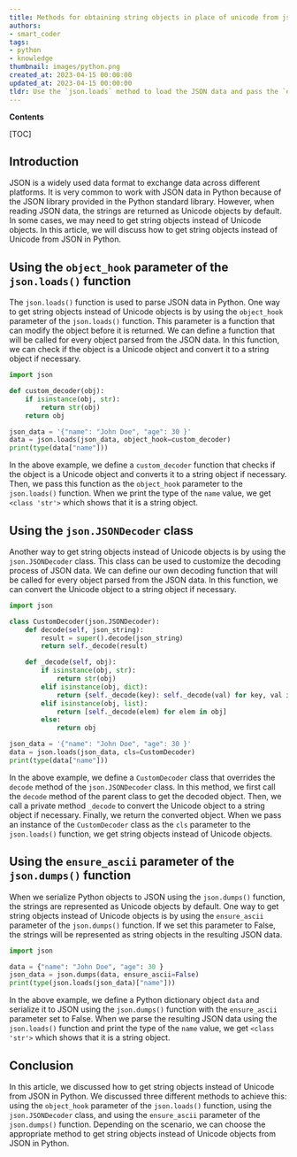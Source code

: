 ```yaml
---
title: Methods for obtaining string objects in place of unicode from json
authors:
- smart_coder
tags:
- python
- knowledge
thumbnail: images/python.png
created_at: 2023-04-15 00:00:00
updated_at: 2023-04-15 00:00:00
tldr: Use the `json.loads` method to load the JSON data and pass the `encoding=`string`` parameter to convert Unicode objects to string objects.
---
```


**Contents**

[TOC]

## Introduction

JSON is a widely used data format to exchange data across different platforms. It is very common to work with JSON data in Python because of the JSON library provided in the Python standard library. However, when reading JSON data, the strings are returned as Unicode objects by default. In some cases, we may need to get string objects instead of Unicode objects. In this article, we will discuss how to get string objects instead of Unicode from JSON in Python.

## Using the `object_hook` parameter of the `json.loads()` function

The `json.loads()` function is used to parse JSON data in Python. One way to get string objects instead of Unicode objects is by using the `object_hook` parameter of the `json.loads()` function. This parameter is a function that can modify the object before it is returned. We can define a function that will be called for every object parsed from the JSON data. In this function, we can check if the object is a Unicode object and convert it to a string object if necessary.

```python
import json

def custom_decoder(obj):
    if isinstance(obj, str):
        return str(obj)
    return obj

json_data = '{"name": "John Doe", "age": 30 }'
data = json.loads(json_data, object_hook=custom_decoder)
print(type(data["name"]))
```

In the above example, we define a `custom_decoder` function that checks if the object is a Unicode object and converts it to a string object if necessary. Then, we pass this function as the `object_hook` parameter to the `json.loads()` function. When we print the type of the `name` value, we get `<class 'str'>` which shows that it is a string object.

## Using the `json.JSONDecoder` class

Another way to get string objects instead of Unicode objects is by using the `json.JSONDecoder` class. This class can be used to customize the decoding process of JSON data. We can define our own decoding function that will be called for every object parsed from the JSON data. In this function, we can convert the Unicode object to a string object if necessary.

```python
import json

class CustomDecoder(json.JSONDecoder):
    def decode(self, json_string):
        result = super().decode(json_string)
        return self._decode(result)

    def _decode(self, obj):
        if isinstance(obj, str):
            return str(obj)
        elif isinstance(obj, dict):
            return {self._decode(key): self._decode(val) for key, val in obj.items()}
        elif isinstance(obj, list):
            return [self._decode(elem) for elem in obj]
        else:
            return obj

json_data = '{"name": "John Doe", "age": 30 }'
data = json.loads(json_data, cls=CustomDecoder)
print(type(data["name"]))
```

In the above example, we define a `CustomDecoder` class that overrides the `decode` method of the `json.JSONDecoder` class. In this method, we first call the `decode` method of the parent class to get the decoded object. Then, we call a private method `_decode` to convert the Unicode object to a string object if necessary. Finally, we return the converted object. When we pass an instance of the `CustomDecoder` class as the `cls` parameter to the `json.loads()` function, we get string objects instead of Unicode objects.

## Using the `ensure_ascii` parameter of the `json.dumps()` function

When we serialize Python objects to JSON using the `json.dumps()` function, the strings are represented as Unicode objects by default. One way to get string objects instead of Unicode objects is by using the `ensure_ascii` parameter of the `json.dumps()` function. If we set this parameter to False, the strings will be represented as string objects in the resulting JSON data.

```python
import json

data = {"name": "John Doe", "age": 30 }
json_data = json.dumps(data, ensure_ascii=False)
print(type(json.loads(json_data)["name"]))
```

In the above example, we define a Python dictionary object `data` and serialize it to JSON using the `json.dumps()` function with the `ensure_ascii` parameter set to False. When we parse the resulting JSON data using the `json.loads()` function and print the type of the `name` value, we get `<class 'str'>` which shows that it is a string object.

## Conclusion

In this article, we discussed how to get string objects instead of Unicode from JSON in Python. We discussed three different methods to achieve this: using the `object_hook` parameter of the `json.loads()` function, using the `json.JSONDecoder` class, and using the `ensure_ascii` parameter of the `json.dumps()` function. Depending on the scenario, we can choose the appropriate method to get string objects instead of Unicode objects from JSON in Python.
